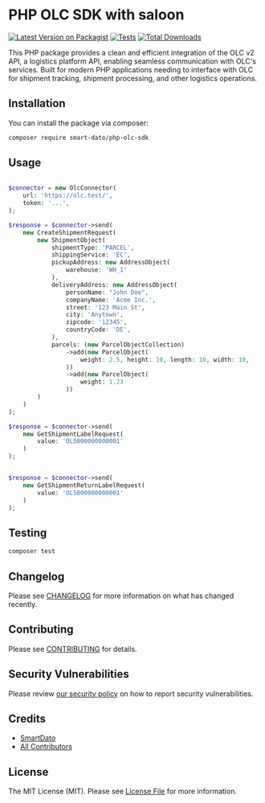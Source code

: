 # PHP OLC SDK with saloon

[![Latest Version on Packagist](https://img.shields.io/packagist/v/smart-dato/php-olc-sdk.svg?style=flat-square)](https://packagist.org/packages/smart-dato/php-olc-sdk)
[![Tests](https://img.shields.io/github/actions/workflow/status/smart-dato/php-olc-sdk/run-tests.yml?branch=main&label=tests&style=flat-square)](https://github.com/smart-dato/php-olc-sdk/actions/workflows/run-tests.yml)
[![Total Downloads](https://img.shields.io/packagist/dt/smart-dato/php-olc-sdk.svg?style=flat-square)](https://packagist.org/packages/smart-dato/php-olc-sdk)

This PHP package provides a clean and efficient integration of the OLC v2 API, a logistics platform API, enabling seamless communication with OLC's services. Built for modern PHP applications needing to interface with OLC for shipment tracking, shipment processing, and other logistics operations.

## Installation

You can install the package via composer:

```bash
composer require smart-dato/php-olc-sdk
```

## Usage

```php

$connector = new OlcConnector(
    url: 'https://olc.test/',
    token: '...',
);

$response = $connector->send(
    new CreateShipmentRequest(
        new ShipmentObject(
            shipmentType: 'PARCEL',
            shippingService: 'EC',
            pickupAddress: new AddressObject(
                warehouse: 'WH_1'
            ),
            deliveryAddress: new AddressObject(
                personName: "John Doe",
                companyName: 'Acme Inc.',
                street: '123 Main St',
                city: 'Anytown',
                zipcode: '12345',
                countryCode: 'DE',
            ),
            parcels: (new ParcelObjectCollection)
                ->add(new ParcelObject(
                    weight: 2.5, height: 10, length: 10, width: 10,
                ))
                ->add(new ParcelObject(
                    weight: 1.23
                ))
        )
    )
);

$response = $connector->send(
    new GetShipmentLabelRequest(
        value: 'OLS000000000001'
    )
);


$response = $connector->send(
    new GetShipmentReturnLabelRequest(
        value: 'OLS000000000001'
    )
);

```

## Testing

```bash
composer test
```

## Changelog

Please see [CHANGELOG](CHANGELOG.md) for more information on what has changed recently.

## Contributing

Please see [CONTRIBUTING](https://github.com/spatie/.github/blob/main/CONTRIBUTING.md) for details.

## Security Vulnerabilities

Please review [our security policy](../../security/policy) on how to report security vulnerabilities.

## Credits

- [SmartDato](https://github.com/smart-dato)
- [All Contributors](../../contributors)

## License

The MIT License (MIT). Please see [License File](LICENSE.md) for more information.
